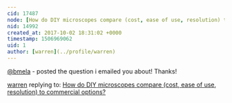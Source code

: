 ```yaml
---
cid: 17487
node: [How do DIY microscopes compare (cost, ease of use, resolution) to commercial options?](../notes/warren/10-02-2017/how-do-diy-microscopes-compare-cost-ease-of-use-resolution-to-commercial-options)
nid: 14992
created_at: 2017-10-02 18:31:02 +0000
timestamp: 1506969062
uid: 1
author: [warren](../profile/warren)
---
```


[@bmela](/profile/bmela) - posted the question i emailed you about! Thanks!

[warren](../profile/warren) replying to: [How do DIY microscopes compare (cost, ease of use, resolution) to commercial options?](../notes/warren/10-02-2017/how-do-diy-microscopes-compare-cost-ease-of-use-resolution-to-commercial-options)

